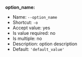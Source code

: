 **option_name:**

* Name: `--option_name`
* Shortcut: `-o`
* Accept value: yes
* Is value required: no
* Is multiple: no
* Description: option description
* Default: `'default_value'`
